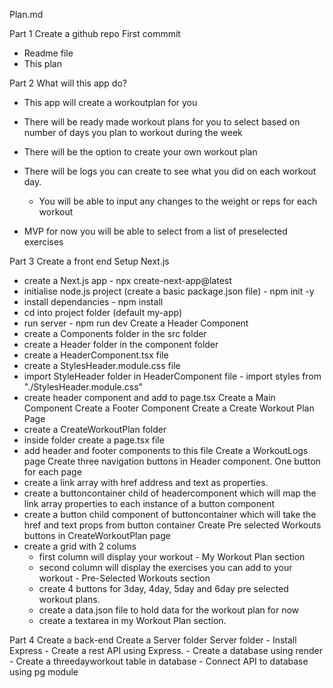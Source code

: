 Plan.md

Part 1
Create a github repo
First commmit
  - Readme file
  - This plan

Part 2 
What will this app do?
  - This app will create a workoutplan for you
  - There will be ready made workout plans for you to select based on number of days you plan to workout during the week
  - There will be the option to create your own workout plan
  - There will be logs you can create to see what you did on each workout day. 
      - You will be able to input any changes to the weight or reps for each workout
  
  - MVP for now you will be able to select from a list of preselected exercises

Part 3
Create a front end
  Setup Next.js
  - create a Next.js app - npx create-next-app@latest
  - initialise node.js project (create a basic package.json file) - npm init -y
  - install dependancies - npm install
  - cd into project folder (default my-app)
  - run server - npm run dev
Create a Header Component
  - create a Components folder in the src folder
  - create a Header folder in the component folder
  - create a HeaderComponent.tsx file
  - create a StylesHeader.module.css file
  - import StyleHeader folder in HeaderComponent file - import styles from "./StylesHeader.module.css"
  - create header component and add to page.tsx
Create a Main Component
Create a Footer Component
Create a Create Workout Plan Page
  - create a CreateWorkoutPlan folder
  - inside folder create a page.tsx file
  - add header and footer components to this file
Create a WorkoutLogs page
Create three navigation buttons in Header component. One button for each page
  - create a link array with href address and text as properties.
  - create a buttoncontainer child of headercomponent which will map the link array properties to each instance of a button component
  - create a button child component of buttoncontainer which will take the href and text props from button container
Create Pre selected Workouts buttons in CreateWorkoutPlan page
  - create a grid with 2 colums
    - first column will display your workout - My Workout Plan section
    - second column will display the exercises you can add to your workout - Pre-Selected Workouts section
    - create 4 buttons for 3day, 4day, 5day and 6day pre selected workout plans.
    - create a data.json file to hold data for the workout plan for now
    - create a textarea in my Workout Plan section. 

Part 4
Create a back-end 
  Create a Server folder
  Server folder
    - Install Express
    - Create a rest API using Express.
    - Create a database using render
    - Create a threedayworkout table in database
    - Connect API to database using pg module
    
  








 
